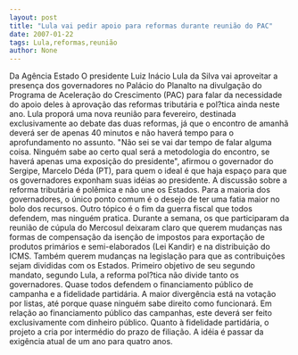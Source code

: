 ```yaml
---
layout: post
title: "Lula vai pedir apoio para reformas durante reunião do PAC"
date: 2007-01-22
tags: Lula,reformas,reunião
author: None
---
```

Da Agência Estado
O presidente Luiz Inácio Lula da Silva vai aproveitar a presença dos governadores no Palácio do Planalto&nbsp;na divulgação do Programa de Aceleração do Crescimento (PAC) para falar da necessidade do apoio deles à aprovação das reformas tributária e pol?tica ainda neste ano. 
Lula proporá uma nova reunião para fevereiro, destinada exclusivamente ao debate das duas reformas, já que o encontro de amanhã deverá ser de apenas 40 minutos e não haverá tempo para o aprofundamento no assunto.
\"Não sei se vai dar tempo de falar alguma coisa. Ninguém sabe ao certo qual será a metodologia do encontro, se haverá apenas uma exposição do presidente\", afirmou o governador do Sergipe, Marcelo Déda (PT), para quem o ideal é que haja espaço para que os governadores exponham suas idéias ao presidente. 
A discussão sobre a reforma tributária é polêmica e não une os Estados. Para a maioria dos governadores, o único ponto comum é o desejo de ter uma fatia maior no bolo dos recursos. Outro tópico é o fim da guerra fiscal que todos defendem, mas ninguém pratica. 
Durante a semana, os que participaram da reunião de cúpula do Mercosul deixaram claro que querem mudanças nas formas de compensação da isenção de impostos para exportação de produtos primários e semi-elaborados (Lei Kandir) e na distribuição do ICMS. Também querem mudanças na legislação para que as contribuições sejam divididas com os Estados.
Primeiro objetivo de seu segundo mandato, segundo Lula, a reforma pol?tica não divide tanto os governadores. Quase todos defendem o financiamento público de campanha e a fidelidade partidária. A maior divergência está na votação por listas, até porque quase ninguém sabe direito como funcionará. Em relação ao financiamento público das campanhas, este deverá ser feito exclusivamente com dinheiro público. 
Quanto à fidelidade partidária, o projeto a cria por intermédio do prazo de filiação. A idéia é passar da exigência atual de um ano para quatro anos. 
